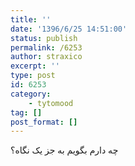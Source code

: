 ```yaml
---
title: ''
date: '1396/6/25 14:51:00'
status: publish
permalink: /6253
author: straxico
excerpt: ''
type: post
id: 6253
category:
    - tytomood
tag: []
post_format: []
---
```

چه دارم بگویم به جز یک نگاه؟